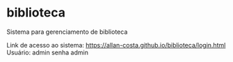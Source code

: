 # biblioteca
Sistema para gerenciamento de biblioteca

Link de acesso ao sistema: https://allan-costa.github.io/biblioteca/login.html
Usuário: admin senha admin
